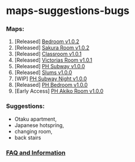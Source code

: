 # maps-suggestions-bugs

### Maps:
1. [Released] [Bedroom v1.0.2](https://www.patreon.com/posts/41376023)
2. [Released] [Sakura Room v1.0.2](https://www.patreon.com/posts/41376023)
3. [Released] [Classroom v1.0.1](https://www.patreon.com/posts/41661022)
4. [Released] [Victorias Room v1.0.1](https://www.patreon.com/posts/41661022)
5. [Released] [PH Subway v1.0.0](https://www.patreon.com/posts/40923210)
6. [Released] [Slums v1.0.0](https://www.patreon.com/posts/41203321)
7. [WIP] [PH Subway Night v1.0.0](https://www.patreon.com/2155X)
8. [Released] [PH Bedroom v1.0.0](https://www.patreon.com/posts/ph-bedroom-map-41564023)
9. [Early Access] [PH Akiko Room v1.0.0](https://www.patreon.com/posts/41936799)

### Suggestions: 
* Otaku apartment, 
* Japanese hotspring, 
* changing room, 
* back stairs

### [FAQ and Information](https://www.patreon.com/posts/40466751)
